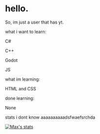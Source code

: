 # hello.

So, im just a user that has yt.

what i want to learn:

C#

C++

Godot

JS

what im learning:

HTML and CSS

done learning:

None

stats i dont know aaaaaaaaaadsfwaefsrchda

[![Max's stats](https://github-readme-stats.vercel.app/api?username=Maxi2022gt&theme=dark)](https://github.com/anuraghazra/github-readme-stats)
